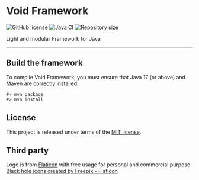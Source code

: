 # Void Framework

[![GitHub license](https://img.shields.io/badge/license-MIT-blue.svg)](https://raw.githubusercontent.com/voidframework/voidframework/master/LICENSE)
[![Java CI](https://img.shields.io/github/workflow/status/voidframework/voidframework/Java%20CI)](https://github.com/voidframework/voidframework/actions/workflows/main.yml)
[![Repository size](https://img.shields.io/github/repo-size/voidframework/voidframework.svg?logo=git)](https://github.com/voidframework/voidframework)

Light and modular Framework for Java
*****



## Build the framework
To compile Void Framework, you must ensure that Java 17 (or above) and Maven are correctly
installed.

    #> mvn package
    #> mvn install



## License
This project is released under terms of the [MIT license](https://raw.githubusercontent.com/voidframework/voidframework/master/LICENSE).



## Third party

Logo is from [Flaticon](https://www.flaticon.com/free-icon/black-hole_1873555) with 
free usage for personal and commercial purpose. <a href="https://www.flaticon.com/free-icons/black-hole" title="black hole icons">Black hole icons created by Freepik - Flaticon</a>
